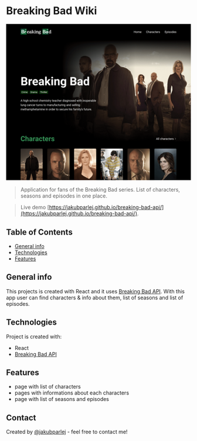 # Breaking Bad Wiki

![Screenshot](homepage.png)

> Application for fans of the Breaking Bad series. List of characters, seasons and episodes in one place.

> Live demo [https://jakubparlej.github.io/breaking-bad-api/](https://jakubparlej.github.io/breaking-bad-api/).

## Table of Contents

- [General info](#general-info)
- [Technologies](#technologies)
- [Features](#features)

## General info

This projects is created with React and it uses [Breaking Bad API](https://breakingbadapi.com/). With this app user can find characters & info about them, list of seasons and list of episodes.

## Technologies

Project is created with:

- React
- [Breaking Bad API](https://breakingbadapi.com/)

## Features

- page with list of characters
- pages with informations about each characters
- page with list of seasons and episodes

## Contact

Created by [@jakubparlej](https://jprojects.pl) - feel free to contact me!
